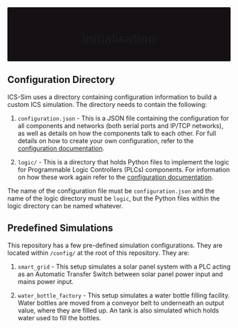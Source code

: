 <div style="background-color: rgb(20, 16, 20); padding: 15px 30px; border-radius: 2px; text-align: center;">

# Initialisation

</div>

## Configuration Directory
ICS-Sim uses a directory containing configuration information to build a custom ICS simulation. The directory needs to contain the following:

1. `configuration.json` - This is a JSON file containing the configuration for all components and networks (both serial ports and IP/TCP networks), as well as details on how the components talk to each other. For full details on how to create your own configuration, refer to the [configuration documentation](configure.md).

2. `logic/` - This is a directory that holds Python files to implement the logic for Programmable Logic Controllers (PLCs) components. For information on how these work again refer to the [configuration documentation](configure.md).

The name of the configuration file must be `configuration.json` and the name of the logic directory must be `logic`, but the Python files within the logic directory can be named whatever.

## Predefined Simulations
This repository has a few pre-defined simulation configurations. They are located within `/config/` at the root of this repository. They are:

1. `smart_grid` - This setup simulates a solar panel system with a PLC acting as an Automatic Transfer Switch between solar panel power input and mains power input.

2. `water_bottle_factory` - This setup simulates a water bottle filling facility. Water bottles are moved from a conveyor belt to underneath an output value, where they are filled up. An tank is also simulated which holds water used to fill the bottles.